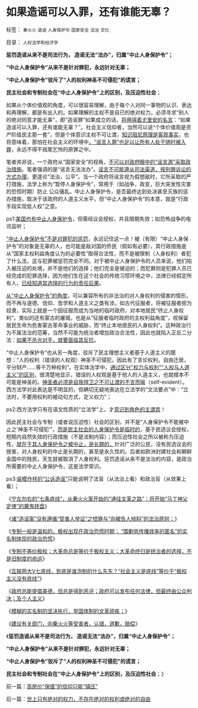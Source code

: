 # 如果造谣可以入罪，还有谁能无辜？

标签： `秦火火` `造谣` `人身保护令` `国家安全` `法治` `文化` 

目录： `人权法学和经济学`

**惩罚造谣从来不是司法行为， 造谣无法“法办”，归属“中止人身保护令”；**

**“中止人身保护令”从来不是针对罪犯，永远针对无辜；**

**“中止人身保护令”驳斥了“人的权利神圣不可侵犯”的谎言；**

**民主社会和专制社会在“中止人身保护令”上的区别，及压迫性社会**；

如果从个体价值观的角度，可以很容易理解，由于每个人对同一事物的认识、表达和再理解，都是有出入的。如果理解的主权不是自已的绝对权力，必须寻求“别人的绝对同意才能无辜”，即“造谣罪”如果成立的话，[将用得着尤里安的名言](../../../2011/4/23/谁能无辜“胆敢辩护罪”和“胆敢进化罪”.md)：“如果造谣可以入罪，还有谁能无辜？”。社会主义信仰者，当然可以说“个体价值观是资产阶级民主那一套”，但是个体意识主权不可让渡，[知识阻尼原理是客观事实](../../../2013/5/20/哈耶克知识定理，哲学的起源，个人极权主义者.md)，也将意味着，那怕在社会主义的环境中[，“谣言入罪”也足以让所有人处于随时被入罪](../../../2013/8/31/宁左勿右的“七条底线”，造谣案开启的“通往文革之路”.md)，永远不得不摇尾乞怜的原罪之中。

笔者并非说，一个政府从“国家安全”的视角，[不可以对政府眼中的“谣言源”采取政治措施](../../../2012/4/4/画蛇添足的“严打谣言”，恐惧的不是“造谣传谣的人”.md)。笔者强调的是“谣言无法法办”。[谣言不可能遵从司法渠道，按刑罪诉讼的方式办理](../../../2013/9/3/建议有关部门向秦火火等坏人认错，道歉，并赔偿.md)，更遑论“法治，公平”。当一个政府将谣言视为假想敌时，它所采取的严打措施，法学上称为“暂停人身保护令”，常用于（如战争，政变，巨大突发性灾害的恐慌时期）防止
公众骚乱。中止人身保护令，是否最终达到处决甚至灭族的惩办措施，取决于该政府的人道主义水平，但“中止人身保护令”的本意，就是“行政手段实现低人权”之意。

ps1:[美国也有中止人身保护令](../../../2013/1/3/监管的社会和联邦的社会.md)，但需经议会授权，并且限期失效；如恐怖战争的电讯监听；



[“中止人身保护令”不是对罪犯的惩罚](../../../2013/6/14/童之伟教授“受社会制约的个人主义”的误区.md)，永远记住这一点！被（有限）“中止人身保护令”的对象是无辜的人，也可能是敌对国的侨民（假如有必要），其行政措施是从“国家主权利益角度认为的必要性”取得合法性，而不是被限制（人身权利）者犯了什么法，这与犯罪被惩罚完全不同。对于被中止人身保护令的人员来说，他们陷入被压迫的处境，并不是他们的选择；他们完全是被迫的；而犯罪则是犯罪人员已经完成的犯罪选择，因为他们生在这个社会的传统习惯环境之中，法律已经假定所有人，[已经知道其选择的行为的责任后果](../../../2011/2/6/人权法治的汰恶留善“恶法能除”.md)。

[从“中止人身保护令”的角度](http://darthvad.blog.sohu.com/252061888.html)，可以兼容所有的非法治的对人身权利的侵害的情形，而不再与道德、信仰、哲学和人道主义之类有涉。如古代征服者，将被征服者掠为奴隶，实际上就是一个因征服而成为当地的临时政府，对本地居民“终止人身权利”。类似的还有蒙古的屠城，也是从“征服者临时政府的主权利益角度”，视保留居民生命为危害蒙古革命事业的威胁，而“终止本地居民的人身权利”。这种政治行为不属法治的范筹，当然不可能为统治者增加政治合法性，因此也就陷入正反二分法：[如果不杀光对手，就要面临其反抗](../../../2013/8/31/物竞天择确保了“民主政治”在时间史上的唯一合法性.md)。

“中止人身保护令”也从另一角度，驳斥了民主理想主义者基于人道主义的臆想：“人的权利（错误的人权观）神圣不可侵犯，因此有了言论权利，自由迁居，平分财产……等千万种权利”。在实体法学中，[通过区分"权力与权利"“人权与人道主义”的区别](../../../2013/7/7/仇富，将人道主义的恶果，纯粹归罪于贫富差距.md)，很清楚地显示，错误的人权观是基于他人的人道主义，也就根本不可能是神圣的。[神圣者必须是自我捍卫之不可让渡的不言而喻](../../../2013/8/25/“inalienable，不可让渡的权力”的“敌对意识形态”.md)（self-evident）。西方法学对此表达是不明显的，但确切无疑地表达在立法学的“文法要点”中：“立法时，不要用权利的被动句方式，定义权力”；

ps2:西方法学只有在语文性质的“立法学”上，才[意识到角色的主谓宾](../../../2009/5/25/走出汉文化“公说公有理”的语言泥潭.md)！

因此民主社会与专制（或者说压迫性）社会的区别，并不是“人身保护令不能被中止之‘神圣不可侵犯’”，[而是民主社会的人身保护令是临时的](../../../2013/7/15/警察权不是锦衣卫，法治不是监管，米兰达忠告不是放纵犯罪.md)，基于民选议会授权，短期内自然失效的行政措施（不是法制内容）；而压迫性社会之所以被称为压迫性，[就在于其人身保护令之被中止，是长期的，](../../../2009/9/30/永久性的全国全民总动员.md)针对广泛的公民，没有民选议会的授害，对人身权利的中止是长期的，甚至是永久性的。后者如欧洲封建社会和朝鲜金国中的贱民，天生就被取消了人身权利。惩罚造谣从来不是法治的内容，是政治所需要的中止人身保护令，这是法学常识。

ps3:[装模作样的“公诉造谣”](../../../2012/9/2/公益诉讼恐怕就是法西斯主义.md)只能说明了法盲（从法治上看）和政治盲（从效果上看）；

《[宁左勿右的“七条底线”，从秦火火案开始的“通往文革之路”；将开始“马丁神父定律”的魔鬼转盘](../../../2013/8/31/宁左勿右的“七条底线”，造谣案开启的“通往文革之路”.md)》

《[诸“造谣案”没有遵循“受害人举证”之控罪与“向被告人倾斜”的法治原则；](../../../2013/8/31/警力被“造谣案”滥用后，被迫出现的“革委会”和“中央文革”.md)》

《[专制一般是温和的，极权出现在政治恐慌时期；
“围剿低传播效率的匿名”的实名制体现的政治恐慌](../../../2013/9/1/专制一般是温和的，极权出现在专制的政治恐慌时期.md)》

《[专制不等价极权；大革命总是等价于极权主义；大革命终归是统治者的选择，不是旧制度的命运](../../../2013/9/1/专制不等价极权,大革命总是等价于极权主义.md)》

《[互联网大V七底线，到底是谁泡制的什么东东？“社会主义是底线”等价于“极权主义没有底线”](../../../2013/9/2/互联网大V七底线，到底是谁泡制的？到底是什么东东？.md)》

《[政府总能提倡美德，但总是得到恶评；政府可以发布任何法律，但最终由公众判决；及个人主义](../../../2013/9/2/政府总会提出美德而得到恶评；总能发布法律，最终由公众审判.md)》

《[模糊的实名制的坚决执行，举国体制的文革顽疾；](../../../2013/9/2/模糊的实名制的坚决执行，举国体制的文革顽疾，兼谈电话实名制.md)》

《[建议有关部门，向秦火火等受害者，认错，道歉，赔偿](../../../2013/9/3/建议有关部门向秦火火等坏人认错，道歉，并赔偿.md)》

《**惩罚造谣从来不是司法行为， 造谣无法“法办”，归属“中止人身保护令”；**

**“中止人身保护令”从来不是针对罪犯，永远针对无辜；**

**“中止人身保护令”驳斥了“人的权利神圣不可侵犯”的谎言；**

**民主社会和专制社会在“中止人身保护令”上的区别，及压迫性社会**；》



前一篇：[高房价“保值”的信仰只能“镇压”](../../../2013/9/3/高房价“保值”的信仰只能“镇压”.md)

后一篇：[世上只有绝对的权力，不存在绝对的权利或绝对的自由](../../../2013/9/4/世上只有绝对的权力，不存在绝对的权利或绝对的自由.md)